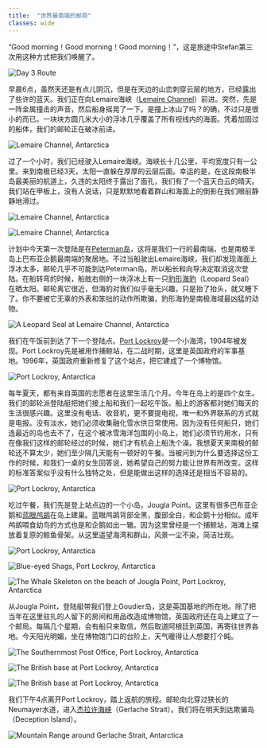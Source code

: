 ```yaml
---
title:  "世界最南端的邮局"
classes: wide
---
```


“Good morning！Good morning！Good morning！”，这是旅途中Stefan第三次用这种方式把我们唤醒了。

![Day 3 Route](https://ik.imagekit.io/wavelet/2011-Antarctica/tr:n-blogs/day3_bkAtZy8ZKg2.jpg)

早晨6点，虽然天还是有点儿阴沉，但是在天边的山峦刺穿云层的地方，已经露出了些许的蓝天。我们正在向Lemaire海峡（[Lemaire Channel](http://en.wikipedia.org/wiki/Lemaire_Channel)）前进。突然，先是一阵金属撞击的声音，然后船身摇晃了一下。是撞上冰山了吗？的确，不过只是很小的而已。一块块方圆几米大小的浮冰几乎覆盖了所有视线内的海面。凭着加固过的船体，我们的邮轮正在破冰前进。

![Lemaire Channel, Antarctica](https://ik.imagekit.io/wavelet/2011-Antarctica/tr:n-blogs/_MG_7050.jpg)

过了一个小时，我们已经驶入Lemaire海峡。海峡长十几公里，平均宽度只有一公里。来到南极已经3天，太阳一直躲在厚厚的云层后面。幸运的是，在这段南极半岛最美丽的航道上，久违的太阳终于露出了面孔，我们有了一个蓝天白云的晴天。我们站在甲板上，没有人说话，只是默默地看着群山和海面上的倒影在我们眼前静静地滑过。

![Lemaire Channel, Antarctica](https://ik.imagekit.io/wavelet/2011-Antarctica/tr:n-blogs/_MG_7153.jpg)

![Lemaire Channel, Antarctica](https://ik.imagekit.io/wavelet/2011-Antarctica/tr:n-blogs/_MG_7130.jpg)

计划中今天第一次登陆是在[Peterman岛](http://en.wikipedia.org/wiki/Petermann_Island)，这将是我们一行的最南端，也是南极半岛上巴布亚企鹅最南端的聚居地。不过当船驶出Lemaire海峡，我们却发现海面上浮冰太多，邮轮几乎不可能到达Peterman岛，所以船长和向导决定取消这次登陆。在船转弯的时候，船舷右侧的一块浮冰上有一只[豹形海豹](http://baike.baidu.com/view/1473973.htm)（Leopard Seal）在晒太阳。邮轮离它很近，但海豹对我们似乎毫无兴趣，只是抬了抬头，就又睡下了。你不要被它无辜的外表和笨拙的动作所欺骗，豹形海豹是南极海域最凶猛的动物。

![A Leopard Seal at Lemaire Channel, Antarctica](https://ik.imagekit.io/wavelet/2011-Antarctica/tr:n-blogs/_MG_7184.jpg)

我们在午饭前到达了下一个登陆点。[Port Lockroy](http://en.wikipedia.org/wiki/Port_Lockroy)是一个小海湾，1904年被发现。Port Lockroy先是被用作捕鲸站，在二战时期，这里是英国政府的军事基地。1996年，英国政府重新修复了这个站点，把它建成了一个博物馆。

![Port Lockroy, Antarctica](https://ik.imagekit.io/wavelet/2011-Antarctica/tr:n-blogs/_MG_7239.jpg)

每年夏天，都有来自英国的志愿者在这里生活几个月。今年在岛上的是四个女生。我们的邮轮派登陆艇把她们接上船和我们一起吃午饭。船上的游客都对她们每天的生活很感兴趣。这里没有电话、收音机，更不要提电视，唯一和外界联系的方式就是电报。没有淡水，她们必须收集融化雪水供日常使用。因为没有任何船只，她们连最近的岛也去不了，在这个被冰雪海洋包围的小岛上，她们必须节约用水，只有在像我们这样的邮轮经过的时候，她们才有机会上船洗个澡。我想夏天来南极的邮轮还不算太少，她们至少隔几天能有一顿好的午餐。当被问到为什么要选择这份工作的时候，和我们一桌的女生回答说，她希望自己的努力能让世界有所改变。这样的标准答案似乎没有什么独特之处，但是能做出这样的选择还是相当不容易的。

![Port Lockroy, Antarctica](https://ik.imagekit.io/wavelet/2011-Antarctica/tr:n-blogs/_MG_7221_2_3_5.jpg)

吃过午餐，我们先是登上站点边的一个小岛，Jougla Point。这里有很多巴布亚企鹅和[蓝眼鸬鹚](http://baike.baidu.com/view/589257.htm)在岛上建巢。蓝眼鸬鹚背部全黑，腹部全白，和企鹅十分相似。成年鸬鹚喂食幼鸟的方式也是和企鹅如出一辙。因为这里曾经是一个捕鲸站，海滩上摆放着复原的鲸鱼骨架。从这里遥望海湾和群山，风景一尘不染，简洁壮观。

![Port Lockroy, Antarctica](https://ik.imagekit.io/wavelet/2011-Antarctica/tr:n-blogs/_MG_7264.jpg)

![Blue-eyed Shags, Port Lockroy, Antarctica](https://ik.imagekit.io/wavelet/2011-Antarctica/tr:n-blogs/_MG_7308.jpg)

![The Whale Skeleton on the beach of Jougla Point, Port Lockroy, Antarctica](https://ik.imagekit.io/wavelet/2011-Antarctica/tr:n-blogs/_MG_7322.jpg)

从Jougla Point，登陆艇带我们登上Goudier岛，这是英国基地的所在地。除了把当年在这里驻扎的人留下的房间和用品改造成博物馆，英国政府还在岛上建立了一个邮局。每隔几个星期，会有船只来取信，然后取道阿根廷到英国，再寄往世界各地。今天阳光明媚，坐在博物馆门口的台阶上，天气暖得让人想要打个盹。

![The Southernmost Post Office, Port Lockroy, Antarctica](https://ik.imagekit.io/wavelet/2011-Antarctica/tr:n-blogs/_MG_7366.jpg)

![The British base at Port Lockroy, Antarctica](https://ik.imagekit.io/wavelet/2011-Antarctica/tr:n-blogs/_MG_7365.jpg)

![The British base at Port Lockroy, Antarctica](https://ik.imagekit.io/wavelet/2011-Antarctica/tr:n-blogs/_MG_7369.jpg)

我们下午4点离开Port Lockroy，踏上返航的旅程。邮轮向北穿过狭长的Neumayer水道，进入[杰拉许海峡](http://baike.baidu.com/view/586662.htm)（Gerlache Strait）。我们将在明天到达欺骗岛（Deception Island）。

![Mountain Range around Gerlache Strait, Antarctica](https://ik.imagekit.io/wavelet/2011-Antarctica/tr:n-blogs/_MG_7396_7_8_crop1.jpg)